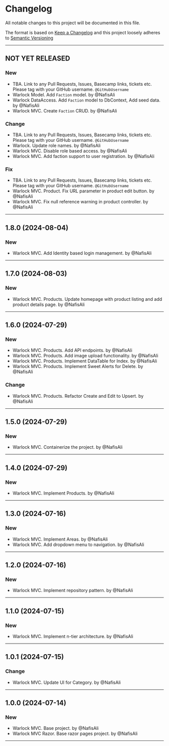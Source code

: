# Changelog

All notable changes to this project will be documented in this file.

The format is based on [Keep a Changelog](http://keepachangelog.com/en/1.0.0/) and this project loosely adheres to [Semantic Versioning](http://semver.org/spec/v2.0.0.html)

---

## NOT YET RELEASED

### New

- TBA. Link to any Pull Requests, Issues, Basecamp links, tickets etc. Please tag with your GitHub username. `@GitHubUsername`
- Warlock Model. Add `Faction` model. by @NafisAli
- Warlock DataAccess. Add `Faction` model to DbContext, Add seed data. by @NafisAli
- Warlock MVC. Create `Faction` CRUD. by @NafisAli

### Change

- TBA. Link to any Pull Requests, Issues, Basecamp links, tickets etc. Please tag with your GitHub username. `@GitHubUsername`
- Warlock. Update role names. by @NafisAli
- Warlock MVC. Disable role based access. by @NafisAli
- Warlock MVC. Add faction support to user registration. by @NafisAli

### Fix

- TBA. Link to any Pull Requests, Issues, Basecamp links, tickets etc. Please tag with your GitHub username. `@GitHubUsername`
- Warlock MVC. Product. Fix URL parameter in product edit button. by @NafisAli
- Warlock MVC. Fix null reference warning in product controller. by @NafisAli

---

## 1.8.0 (2024-08-04)

### New

- Warlock MVC. Add Identity based login management. by @NafisAli

---

## 1.7.0 (2024-08-03)

### New

- Warlock MVC. Products. Update homepage with product listing and add product details page. by @NafisAli

---

## 1.6.0 (2024-07-29)

### New

- Warlock MVC. Products. Add API endpoints. by @NafisAli
- Warlock MVC. Products. Add image upload functionality. by @NafisAli
- Warlock MVC. Products. Implement DataTable for Index. by @NafisAli
- Warlock MVC. Products. Implement Sweet Alerts for Delete. by @NafisAli

### Change

- Warlock MVC. Products. Refactor Create and Edit to Upsert. by @NafisAli

---

## 1.5.0 (2024-07-29)

### New

- Warlock MVC. Containerize the project. by @NafisAli

---

## 1.4.0 (2024-07-29)

### New

- Warlock MVC. Implement Products. by @NafisAli

---

## 1.3.0 (2024-07-16)

### New

- Warlock MVC. Implement Areas. by @NafisAli
- Warlock MVC. Add dropdown menu to navigation. by @NafisAli

---

## 1.2.0 (2024-07-16)

### New

- Warlock MVC. Implement repository pattern. by @NafisAli

---

## 1.1.0 (2024-07-15)

### New

- Warlock MVC. Implement n-tier architecture. by @NafisAli

---

## 1.0.1 (2024-07-15)

### Change

- Warlock MVC. Update UI for Category. by @NafisAli

---

## 1.0.0 (2024-07-14)

### New

- Warlock MVC. Base project. by @NafisAli
- Warlock MVC Razor. Base razor pages project. by @NafisAli

---